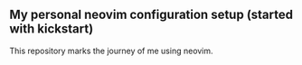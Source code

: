 ## My personal neovim configuration setup (started with kickstart)

This repository marks the journey of me using neovim.

